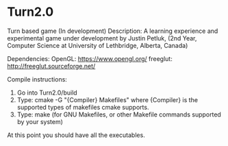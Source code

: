 # Turn2.0
Turn based game (In development)
Description:
A learning experience and experimental game under development by Justin Petluk,
(2nd Year, Computer Science at University of Lethbridge, Alberta, Canada)

Dependencies:
OpenGL: https://www.opengl.org/
freeglut: http://freeglut.sourceforge.net/

Compile instructions:
1. Go into Turn2.0/build
2. Type: cmake -G "{Compiler} Makefiles" where {Compiler} is the supported types of makefiles cmake supports.
3. Type: make (for GNU Makefiles, or other Makefile commands supported by your system)

At this point you should have all the executables.
